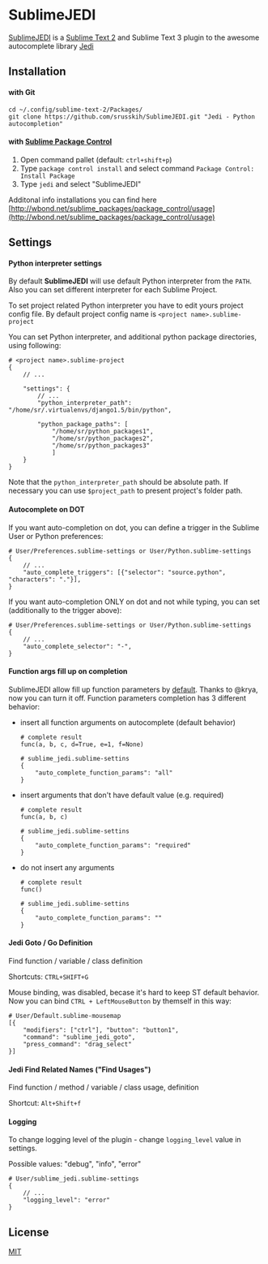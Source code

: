 SublimeJEDI
============

[SublimeJEDI](https://github.com/srusskih/SublimeJEDI) is a [Sublime Text 2](http://www.sublimetext.com/) and Sublime Text 3 plugin
to the awesome autocomplete library [Jedi](https://github.com/davidhalter/jedi)


Installation
------------

#### with Git

    cd ~/.config/sublime-text-2/Packages/
    git clone https://github.com/srusskih/SublimeJEDI.git "Jedi - Python autocompletion"


#### with [Sublime Package Control](http://wbond.net/sublime_packages/package_control)

 1. Open command pallet (default: `ctrl+shift+p`)
 2. Type `package control install` and select command `Package Control: Install Package`
 3. Type `jedi` and select "SublimeJEDI"

Additonal info installations you can find here [http://wbond.net/sublime_packages/package_control/usage](http://wbond.net/sublime_packages/package_control/usage)

Settings
--------

#### Python interpreter settings

By default **SublimeJEDI** will use default Python interpreter from the `PATH`.
Also you can set different interpreter for each Sublime Project.

To set project related Python interpreter you have to edit yours project config file.
By default project config name is `<project name>.sublime-project`

You can set Python interpreter, and additional python package directories, using following:

    # <project name>.sublime-project
    {
        // ...

        "settings": {
            // ...
            "python_interpreter_path": "/home/sr/.virtualenvs/django1.5/bin/python",

            "python_package_paths": [
                "/home/sr/python_packages1",
                "/home/sr/python_packages2",
                "/home/sr/python_packages3"
                ]
        }
    }

Note that the `python_interpreter_path` should be absolute path.
If necessary you can use `$project_path` to present project's folder path.

#### Autocomplete on DOT

If you want auto-completion on dot, you can define a trigger in the
Sublime User or Python preferences:

    # User/Preferences.sublime-settings or User/Python.sublime-settings
    {
        // ...
        "auto_complete_triggers": [{"selector": "source.python", "characters": "."}],
    }

If you want auto-completion ONLY on dot and not while typing, you can
set (additionally to the trigger above):


    # User/Preferences.sublime-settings or User/Python.sublime-settings
    {
        // ...
        "auto_complete_selector": "-",
    }

#### Function args fill up on completion

SublimeJEDI allow fill up function parameters by [default](sublime_jedi.sublime-settins#12). Thanks to @krya, now you can turn it off.
Function parameters completion has 3 different behavior:

  - insert all function arguments on autocomplete (default behavior)

        # complete result
        func(a, b, c, d=True, e=1, f=None)        

        # sublime_jedi.sublime-settins
        {
            "auto_complete_function_params": "all"
        }	
    

  - insert arguments that don't have default value (e.g. required)

        # complete result
        func(a, b, c)

        # sublime_jedi.sublime-settins
        {
            "auto_complete_function_params": "required"
        }

  - do not insert any arguments
        
        # complete result
        func()

        # sublime_jedi.sublime-settins
        {
            "auto_complete_function_params": ""
        }

#### Jedi Goto / Go Definition

Find function / variable / class definition

Shortcuts: `CTRL+SHIFT+G` 

Mouse binding, was disabled, becase it's hard to keep ST default behavior.
Now you can bind `CTRL + LeftMouseButton` by themself in this way:

    # User/Default.sublime-mousemap
    [{
        "modifiers": ["ctrl"], "button": "button1", 
        "command": "sublime_jedi_goto",
        "press_command": "drag_select"
    }]


#### Jedi Find Related Names ("Find Usages")

Find function / method / variable / class usage, definition

Shortcut: `Alt+Shift+f`


#### Logging

To change logging level of the plugin - change `logging_level` value in settings.

Possible values: "debug", "info", "error"


    # User/sublime_jedi.sublime-settings
    {
        // ...
		"logging_level": "error"
    }

License
-------

[MIT](/LICENSE.txt)
